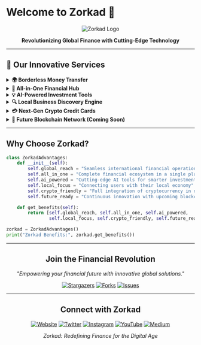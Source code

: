 # Welcome to Zorkad 🚀

<div align="center">

![Zorkad Logo](https://ibb.co/sKxPDtx)

**Revolutionizing Global Finance with Cutting-Edge Technology**

</div>

---

## 🌟 Our Innovative Services

<details>
<summary><b>🌍 Borderless Money Transfer</b></summary>

Experience the future of global transactions with Zorkad's lightning-fast money transfer system:

- **Instant Transfers**: Send money across the globe in seconds, not days
- **Competitive Rates**: Enjoy some of the best exchange rates in the industry
- **Multi-Currency Support**: Transfer in over 50 currencies
- **Secure Transactions**: Advanced encryption ensures your money's safety
- **Low Fees**: Transparent, low-cost fee structure for all transfers

</details>

<details>
<summary><b>💼 All-in-One Financial Hub</b></summary>

Your complete financial ecosystem, all in one place:

- **Smart Wallet**: Manage multiple currencies, both fiat and crypto
- **Seamless Deposits & Withdrawals**: Easy bank account integration for swift fund movements
- **Investment Portal**: 
  - Trade stocks, bonds, and ETFs from global markets
  - Buy, sell, and store cryptocurrencies
  - Real-time market data and analysis tools
- **E-commerce Integration**: 
  - Set up your own online store
  - Integrate Zorkad payments into your existing e-commerce platform
  - Manage inventory, orders, and payments all from your Zorkad profile

</details>

<details>
<summary><b>💡 AI-Powered Investment Tools</b></summary>

Empower your investment decisions with our cutting-edge tools:

- **Predictive Analytics**: AI-driven market forecasts and trend analysis
- **Risk Assessment**: Personalized risk profiling and portfolio recommendations
- **Opportunity Finder**: Discover high-potential investments across various asset classes
- **Automated Trading**: Set up sophisticated trading strategies with our bot integration
- **Real-Time Alerts**: Stay informed with customizable notifications on market movements

</details>

<details>
<summary><b>🔍 Local Business Discovery Engine</b></summary>

Connecting consumers with local businesses like never before:

- **Smart Search**: Find stores and services based on your preferences and location
- **AR Integration**: Use augmented reality to explore businesses around you
- **Review System**: Trusted, blockchain-verified customer reviews
- **Special Offers**: Exclusive deals and discounts for Zorkad users
- **Booking System**: Make reservations or appointments directly through the app

</details>

<details>
<summary><b>💳 Next-Gen Crypto Credit Cards</b></summary>

Spend your crypto as easily as fiat currency:

- **Wide Acceptance**: Use anywhere major credit cards are accepted
- **Multi-Crypto Support**: Link multiple cryptocurrencies to your card
- **Real-Time Conversion**: Instant crypto-to-fiat conversion at point of sale
- **Rewards Program**: Earn crypto cashback on your purchases
- **Advanced Security**: EMV chip technology and real-time fraud detection

</details>

<details>
<summary><b>🔗 Future Blockchain Network (Coming Soon)</b></summary>

We're developing a groundbreaking blockchain network to revolutionize financial transactions:

- **Lightning-Fast Transactions**: Process thousands of transactions per second
- **Near-Zero Fees**: Minimize transaction costs for users
- **Smart Contract Functionality**: Enable complex, automated financial operations
- **Cross-Chain Compatibility**: Seamless integration with other major blockchain networks
- **Eco-Friendly**: Utilizing a highly efficient, low-energy consensus mechanism

Stay tuned for updates on this exciting development!

</details>

---

## Why Choose Zorkad?

```python
class ZorkadAdvantages:
    def __init__(self):
        self.global_reach = "Seamless international financial operations"
        self.all_in_one = "Complete financial ecosystem in a single platform"
        self.ai_powered = "Cutting-edge AI tools for smarter investments"
        self.local_focus = "Connecting users with their local economy"
        self.crypto_friendly = "Full integration of cryptocurrency in daily finance"
        self.future_ready = "Continuous innovation with upcoming blockchain network"

    def get_benefits(self):
        return [self.global_reach, self.all_in_one, self.ai_powered, 
                self.local_focus, self.crypto_friendly, self.future_ready]

zorkad = ZorkadAdvantages()
print("Zorkad Benefits:", zorkad.get_benefits())
```

---

<div align="center">

## Join the Financial Revolution

*"Empowering your financial future with innovative global solutions."*

[![Stargazers](https://img.shields.io/github/stars/zorkad/zorkad?style=for-the-badge&color=yellow)](https://github.com/zorkad/zorkad/stargazers)
[![Forks](https://img.shields.io/github/forks/zorkad/zorkad?style=for-the-badge&color=blue)](https://github.com/zorkad/zorkad/network/members)
[![Issues](https://img.shields.io/github/issues/zorkad/zorkad?style=for-the-badge&color=red)](https://github.com/zorkad/zorkad/issues)

</div>

---

<div align="center">

## Connect with Zorkad

[![Website](https://img.shields.io/badge/Website-www.zorkad.com-blue?style=for-the-badge&logo=google-chrome)](https://zorkad.com)
[![Twitter](https://img.shields.io/badge/Twitter-@Zorkad__-blue?style=for-the-badge&logo=twitter)](https://x.com/Zorkad_)
[![Instagram](https://img.shields.io/badge/Instagram-@zorkad__-purple?style=for-the-badge&logo=instagram)](https://www.instagram.com/zorkad_/)
[![YouTube](https://img.shields.io/badge/YouTube-Zorkad-red?style=for-the-badge&logo=youtube)](https://www.youtube.com/@zorkad-llc)
[![Medium](https://img.shields.io/badge/Medium-Zorkad-black?style=for-the-badge&logo=medium)](https://zorkad.medium.com/)

*Zorkad: Redefining Finance for the Digital Age*

</div>
